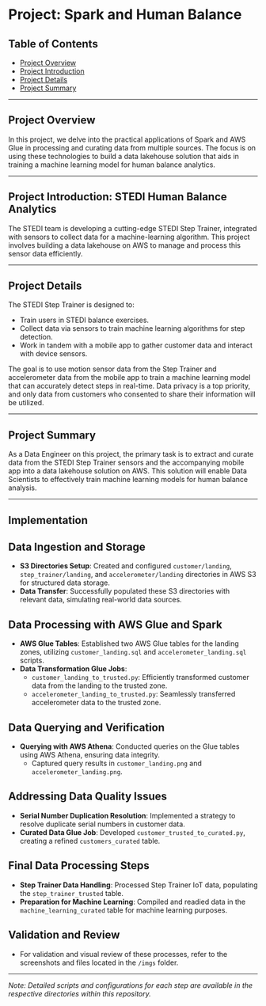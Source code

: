 # Project: Spark and Human Balance

## Table of Contents

+ [Project Overview](#Project-Overview)
+ [Project Introduction](#Project-Introduction)
+ [Project Details](#Project-Details)
+ [Project Summary](#Project-Summary)

---

## Project Overview

In this project, we delve into the practical applications of Spark and AWS Glue in processing and curating data from multiple sources. The focus is on using these technologies to build a data lakehouse solution that aids in training a machine learning model for human balance analytics.

---

## Project Introduction: STEDI Human Balance Analytics

The STEDI team is developing a cutting-edge STEDI Step Trainer, integrated with sensors to collect data for a machine-learning algorithm. This project involves building a data lakehouse on AWS to manage and process this sensor data efficiently.

---

## Project Details

The STEDI Step Trainer is designed to:

- Train users in STEDI balance exercises.
- Collect data via sensors to train machine learning algorithms for step detection.
- Work in tandem with a mobile app to gather customer data and interact with device sensors.

The goal is to use motion sensor data from the Step Trainer and accelerometer data from the mobile app to train a machine learning model that can accurately detect steps in real-time. Data privacy is a top priority, and only data from customers who consented to share their information will be utilized.

---

## Project Summary

As a Data Engineer on this project, the primary task is to extract and curate data from the STEDI Step Trainer sensors and the accompanying mobile app into a data lakehouse solution on AWS. This solution will enable Data Scientists to effectively train machine learning models for human balance analysis.

---

## Implementation

## Data Ingestion and Storage
- **S3 Directories Setup**: Created and configured `customer/landing`, `step_trainer/landing`, and `accelerometer/landing` directories in AWS S3 for structured data storage.
- **Data Transfer**: Successfully populated these S3 directories with relevant data, simulating real-world data sources.

## Data Processing with AWS Glue and Spark
- **AWS Glue Tables**: Established two AWS Glue tables for the landing zones, utilizing `customer_landing.sql` and `accelerometer_landing.sql` scripts.
- **Data Transformation Glue Jobs**: 
  - `customer_landing_to_trusted.py`: Efficiently transformed customer data from the landing to the trusted zone.
  - `accelerometer_landing_to_trusted.py`: Seamlessly transferred accelerometer data to the trusted zone.

## Data Querying and Verification
- **Querying with AWS Athena**: Conducted queries on the Glue tables using AWS Athena, ensuring data integrity.
  - Captured query results in `customer_landing.png` and `accelerometer_landing.png`.

## Addressing Data Quality Issues
- **Serial Number Duplication Resolution**: Implemented a strategy to resolve duplicate serial numbers in customer data.
- **Curated Data Glue Job**: Developed `customer_trusted_to_curated.py`, creating a refined `customers_curated` table.

## Final Data Processing Steps
- **Step Trainer Data Handling**: Processed Step Trainer IoT data, populating the `step_trainer_trusted` table.
- **Preparation for Machine Learning**: Compiled and readied data in the `machine_learning_curated` table for machine learning purposes.

## Validation and Review
- For validation and visual review of these processes, refer to the screenshots and files located in the `/imgs` folder.

---


*Note: Detailed scripts and configurations for each step are available in the respective directories within this repository.*

